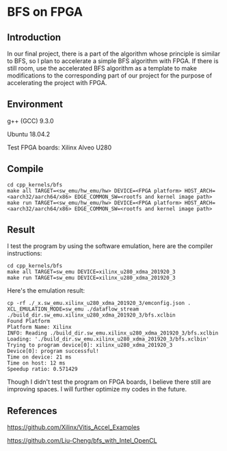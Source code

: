 # BFS on FPGA

## Introduction

In our final project, there is a part of the algorithm whose principle is similar to BFS, so I plan to accelerate a simple BFS algorithm with FPGA. If there is still room, use the accelerated BFS algorithm as a template to make modifications to the corresponding part of our project for the purpose of accelerating the project with FPGA.

## Environment

g++ (GCC) 9.3.0

Ubuntu 18.04.2

Test FPGA boards: Xilinx Alveo U280

## Compile

```shell
cd cpp_kernels/bfs
make all TARGET=<sw_emu/hw_emu/hw> DEVICE=<FPGA platform> HOST_ARCH=<aarch32/aarch64/x86> EDGE_COMMON_SW=<rootfs and kernel image path>
make run TARGET=<sw_emu/hw_emu/hw> DEVICE=<FPGA platform> HOST_ARCH=<aarch32/aarch64/x86> EDGE_COMMON_SW=<rootfs and kernel image path>
```

## Result

I test the program by using the software emulation, here are the compiler instructions:

```shell
cd cpp_kernels/bfs
make all TARGET=sw_emu DEVICE=xilinx_u280_xdma_201920_3
make run TARGET=sw_emu DEVICE=xilinx_u280_xdma_201920_3
```

Here's the emulation result:

```
cp -rf ./_x.sw_emu.xilinx_u280_xdma_201920_3/emconfig.json .
XCL_EMULATION_MODE=sw_emu ./dataflow_stream ./build_dir.sw_emu.xilinx_u280_xdma_201920_3/bfs.xclbin
Found Platform
Platform Name: Xilinx
INFO: Reading ./build_dir.sw_emu.xilinx_u280_xdma_201920_3/bfs.xclbin
Loading: './build_dir.sw_emu.xilinx_u280_xdma_201920_3/bfs.xclbin'
Trying to program device[0]: xilinx_u280_xdma_201920_3
Device[0]: program successful!
Time on device: 21 ms
Time on host: 12 ms
Speedup ratio: 0.571429
```

Though I didn't test the program on FPGA boards, I believe there still are improving spaces. I will further optimize my codes in the future.

## References

https://github.com/Xilinx/Vitis_Accel_Examples

https://github.com/Liu-Cheng/bfs_with_Intel_OpenCL

